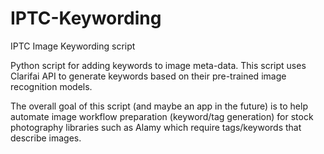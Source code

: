 # IPTC-Keywording
IPTC Image Keywording script

Python script for adding keywords to image meta-data.
This script uses Clarifai API to generate keywords based on their pre-trained image recognition models.

The overall goal of this script (and maybe an app in the future) is to help automate image workflow preparation
(keyword/tag generation) for stock photography libraries such as Alamy which require tags/keywords that describe images. 
